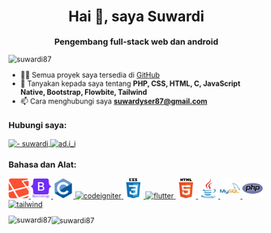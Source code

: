 <h1 align="center">Hai 👋, saya Suwardi</h1>
<h3 align="center">Pengembang full-stack web dan android</h3>

<p align="left"> 
  <img src="https://komarev.com/ghpvc/?username=suwardi87&label=Profile%20views&color=0e75b6&style=flat" alt="suwardi87" /> 
</p>

- 👨‍💻 Semua proyek saya tersedia di [GitHub](https://github.com/Suwardi87?tab=repositories)
- 💬 Tanyakan kepada saya tentang **PHP, CSS, HTML, C, JavaScript Native, Bootstrap, Flowbite, Tailwind**
- 📫 Cara menghubungi saya **suwardyser87@gmail.com**

<h3 align="left">Hubungi saya:</h3>
<p align="left">
  <a href="https://www.linkedin.com/in/suwardi-40657a2a8/" target="blank">
    <img align="center" src="https://raw.githubusercontent.com/rahuldkjain/github-profile-readme-generator/master/src/images/icons/Social/linked-in-alt.svg" alt="- suwardi" height="30" width="40" />
  </a>
  <a href="https://instagram.com/ad.i_i" target="blank">
    <img align="center" src="https://raw.githubusercontent.com/rahuldkjain/github-profile-readme-generator/master/src/images/icons/Social/instagram.svg" alt="ad.i_i" height="30" width="40" />
  </a>
</p>

<h3 align="left">Bahasa dan Alat:</h3>
<p align="left"> 
<a href="https://laravel.com" target="_blank" rel="noreferrer">
    <img src="https://raw.githubusercontent.com/devicons/devicon/master/icons/laravel/laravel-plain.svg" alt="laravel" width="40" height="40"/> 
</a>

<a href="https://getbootstrap.com" target="_blank" rel="noreferrer"> 
    <img src="https://raw.githubusercontent.com/devicons/devicon/master/icons/bootstrap/bootstrap-plain-wordmark.svg" alt="bootstrap" width="40" height="40"/> 
</a> 
<a href="https://www.cprogramming.com/" target="_blank" rel="noreferrer"> 
    <img src="https://raw.githubusercontent.com/devicons/devicon/master/icons/c/c-original.svg" alt="c" width="40" height="40"/> 
</a> 
<a href="https://codeigniter.com" target="_blank" rel="noreferrer"> 
    <img src="https://cdn.worldvectorlogo.com/logos/codeigniter.svg" alt="codeigniter" width="40" height="40"/> 
</a> 
<a href="https://www.w3schools.com/css/" target="_blank" rel="noreferrer"> 
    <img src="https://raw.githubusercontent.com/devicons/devicon/master/icons/css3/css3-original-wordmark.svg" alt="css3" width="40" height="40"/> 
</a> 
<a href="https://flutter.dev" target="_blank" rel="noreferrer"> 
    <img src="https://www.vectorlogo.zone/logos/flutterio/flutterio-icon.svg" alt="flutter" width="40" height="40"/> 
</a> 
<a href="https://www.w3.org/html/" target="_blank" rel="noreferrer"> 
    <img src="https://raw.githubusercontent.com/devicons/devicon/master/icons/html5/html5-original-wordmark.svg" alt="html5" width="40" height="40"/> 
</a> 
<a href="https://www.java.com" target="_blank" rel="noreferrer"> 
    <img src="https://raw.githubusercontent.com/devicons/devicon/master/icons/java/java-original.svg" alt="java" width="40" height="40"/> 
</a> 
<a href="https://www.mysql.com/" target="_blank" rel="noreferrer"> 
    <img src="https://raw.githubusercontent.com/devicons/devicon/master/icons/mysql/mysql-original-wordmark.svg" alt="mysql" width="40" height="40"/> 
</a> 
<a href="https://www.php.net" target="_blank" rel="noreferrer"> 
    <img src="https://raw.githubusercontent.com/devicons/devicon/master/icons/php/php-original.svg" alt="php" width="40" height="40"/> 
</a>
<a href="https://tailwindcss.com" target="_blank" rel="noreferrer">
    <img src="https://www.vectorlogo.zone/logos/tailwindcss/tailwindcss-icon.svg" alt="tailwind" width="40" height="40"/>
</a>
</p>

<p><img align="left" src="https://github-readme-stats.vercel.app/api/top-langs?username=suwardi87&show_icons=true&locale=id&layout=compact" alt="suwardi87" /></p>

<p><img align="center" src="https://github-readme-stats.vercel.app/api?username=suwardi87&show_icons=true&locale=id" alt="suwardi87" /></p>
